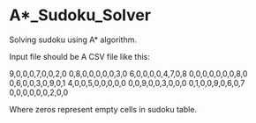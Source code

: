 # A*_Sudoku_Solver
Solving sudoku using A* algorithm.

Input file should be A CSV file like this:

9,0,0,0,7,0,0,2,0
0,8,0,0,0,0,0,3,0
6,0,0,0,0,4,7,0,8
0,0,0,0,0,0,0,8,0
0,6,0,0,3,0,9,0,1
4,0,0,5,0,0,0,0,0
0,0,9,0,0,3,0,0,0
0,1,0,0,9,0,6,0,7
0,0,0,0,0,0,2,0,0

Where zeros represent empty cells in sudoku table.
